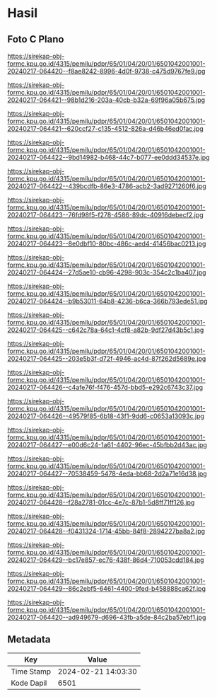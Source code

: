 # Hasil

## Foto C Plano

https://sirekap-obj-formc.kpu.go.id/4315/pemilu/pdpr/65/01/04/20/01/6501042001001-20240217-064420--f8ae8242-8996-4d0f-9738-c475d9767fe9.jpg

https://sirekap-obj-formc.kpu.go.id/4315/pemilu/pdpr/65/01/04/20/01/6501042001001-20240217-064421--98b1d216-203a-40cb-b32a-69f96a05b675.jpg

https://sirekap-obj-formc.kpu.go.id/4315/pemilu/pdpr/65/01/04/20/01/6501042001001-20240217-064421--620ccf27-c135-4512-826a-d46b46ed0fac.jpg

https://sirekap-obj-formc.kpu.go.id/4315/pemilu/pdpr/65/01/04/20/01/6501042001001-20240217-064422--9bd14982-b468-44c7-b077-ee0ddd34537e.jpg

https://sirekap-obj-formc.kpu.go.id/4315/pemilu/pdpr/65/01/04/20/01/6501042001001-20240217-064422--439bcdfb-86e3-4786-acb2-3ad9271260f6.jpg

https://sirekap-obj-formc.kpu.go.id/4315/pemilu/pdpr/65/01/04/20/01/6501042001001-20240217-064423--76fd98f5-f278-4586-89dc-40916debecf2.jpg

https://sirekap-obj-formc.kpu.go.id/4315/pemilu/pdpr/65/01/04/20/01/6501042001001-20240217-064423--8e0dbf10-80bc-486c-aed4-41456bac0213.jpg

https://sirekap-obj-formc.kpu.go.id/4315/pemilu/pdpr/65/01/04/20/01/6501042001001-20240217-064424--27d5ae10-cb96-4298-903c-354c2c1ba407.jpg

https://sirekap-obj-formc.kpu.go.id/4315/pemilu/pdpr/65/01/04/20/01/6501042001001-20240217-064424--b9b53011-64b8-4236-b6ca-366b793ede51.jpg

https://sirekap-obj-formc.kpu.go.id/4315/pemilu/pdpr/65/01/04/20/01/6501042001001-20240217-064425--c642c78a-64c1-4cf8-a82b-9df27d43b5c1.jpg

https://sirekap-obj-formc.kpu.go.id/4315/pemilu/pdpr/65/01/04/20/01/6501042001001-20240217-064425--203e5b3f-d72f-4946-ac4d-87f262d5689e.jpg

https://sirekap-obj-formc.kpu.go.id/4315/pemilu/pdpr/65/01/04/20/01/6501042001001-20240217-064426--c4afe76f-f476-457d-bbd5-e292c6743c37.jpg

https://sirekap-obj-formc.kpu.go.id/4315/pemilu/pdpr/65/01/04/20/01/6501042001001-20240217-064426--49579f85-6b18-43f1-9dd6-c0653a13093c.jpg

https://sirekap-obj-formc.kpu.go.id/4315/pemilu/pdpr/65/01/04/20/01/6501042001001-20240217-064427--e00d6c24-1a61-4402-96ec-45bfbb2d43ac.jpg

https://sirekap-obj-formc.kpu.go.id/4315/pemilu/pdpr/65/01/04/20/01/6501042001001-20240217-064427--70538459-5478-4eda-bb68-2d2a71e16d38.jpg

https://sirekap-obj-formc.kpu.go.id/4315/pemilu/pdpr/65/01/04/20/01/6501042001001-20240217-064428--f28a2781-01cc-4e7c-87b1-5d8ff71ff126.jpg

https://sirekap-obj-formc.kpu.go.id/4315/pemilu/pdpr/65/01/04/20/01/6501042001001-20240217-064428--f0431324-1714-45bb-84f8-2894227ba8a2.jpg

https://sirekap-obj-formc.kpu.go.id/4315/pemilu/pdpr/65/01/04/20/01/6501042001001-20240217-064429--bc17e857-ec76-438f-86d4-710053cdd184.jpg

https://sirekap-obj-formc.kpu.go.id/4315/pemilu/pdpr/65/01/04/20/01/6501042001001-20240217-064429--86c2ebf5-6461-4400-9fed-b458888ca62f.jpg

https://sirekap-obj-formc.kpu.go.id/4315/pemilu/pdpr/65/01/04/20/01/6501042001001-20240217-064420--ad949679-d696-43fb-a5de-84c2ba57ebf1.jpg


## Metadata

| Key        | Value               |
| ---------- | ------------------- |
| Time Stamp | 2024-02-21 14:03:30 |
| Kode Dapil | 6501                |



